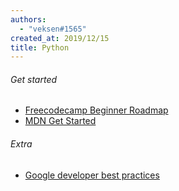 ```yaml
---
authors:
  - "veksen#1565"
created_at: 2019/12/15
title: Python
---
```


###### Get started

- [Freecodecamp Beginner Roadmap](https://www.freecodecamp.org/news/beginners-roadmap-web-development/)
- [MDN Get Started](https://developer.mozilla.org/en-US/docs/Learn)

###### Extra

- [Google developer best practices](https://web.dev/learn/)
